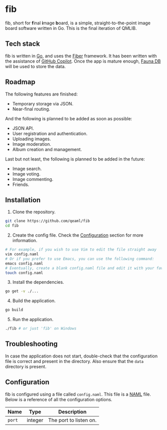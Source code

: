 # fib

fib, short for **f**inal **i**mage **b**oard, is a simple, straight-to-the-point
image board software written in Go. This is the final iteration of QMLIB.

## Tech stack

fib is written in [Go][go], and uses the [Fiber][fiber] framework. It has been
written with the assistance of [GitHub Copilot][copilot]. Once the app is mature
enough, [Fauna DB][fauna] will be used to store the data.

## Roadmap

The following features are finished:

* Temporary storage via JSON.
* Near-final routing.

And the following is planned to be added as soon as possible:

* JSON API.
* User registration and authentication.
* Uploading images.
* Image moderation.
* Album creation and management.

Last but not least, the following is planned to be added in the future:

* Image search.
* Image voting.
* Image commenting.
* Friends.

## Installation

1. Clone the repository.

```sh
git clone https://github.com/qeaml/fib
cd fib
```

2. Create the config file. Check the [Configuration](#Configuration) section for
    more information.

```sh
# For example, if you wish to use Vim to edit the file straight away
vim config.naml
# Or if you prefer to use Emacs, you can use the following command:
emacs config.naml
# Eventually, create a blank config.naml file and edit it with your favorite editor
touch config.naml
```

3. Install the dependencies.

```sh
go get -v ./...
```

4. Build the application.

```sh
go build
```

5. Run the application.

```sh
./fib # or just 'fib' on Windows
```

## Troubleshooting

In case the application does not start, double-check that the configuration file
is correct and present in the directory. Also ensure that the `data` directory
is present.

## Configuration

fib is configured using a file called `config.naml`. This file is a
[NAML](https://github.com/naml-conf/naml) file. Below is a reference of all the
configuration options.

Name | Type | Description
-----|------|------------
`port` | integer | The port to listen on.

[go]: https://golang.org/
[fiber]: https://github.com/gofiber/fiber
[copilot]: https://github.com/features/copilot/
[fauna]: https://faunadb.com/
